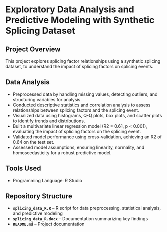 # Exploratory Data Analysis and Predictive Modeling with Synthetic Splicing Dataset  

## Project Overview 
This project explores splicing factor relationships using a synthetic splicing dataset, to understand the impact of splicing factors on splicing events. 

## Data Analysis  
- Preprocessed data by handling missing values, detecting outliers, and structuring variables for analysis.  
- Conducted descriptive statistics and correlation analysis to assess relationships between splicing factors and the splicing event.  
- Visualized data using histograms, Q-Q plots, box plots, and scatter plots to identify trends and distributions.  
- Built a multivariate linear regression model (R2 = 0.61, p < 0.001), evaluating the impact of splicing factors on the splicing event.  
- Validated model performance using cross-validation, achieving an R2 of 0.64 on the test set.  
- Assessed model assumptions, ensuring linearity, normality, and homoscedasticity for a robust predictive model.  

## Tools Used
- Programming Language: R Studio  

## Repository Structure  
- **`splicing_data_R.R`** – R script for data preprocessing, statistical analysis, and predictive modeling  
- **`splicing_data_R.docx`** – Documentation summarizing key findings  
- **`README.md`** – Project documentation  
